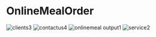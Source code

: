 # OnlineMealOrder
![clients3](https://user-images.githubusercontent.com/79982684/112042706-d4a1c600-8b6d-11eb-9131-861570abc5d2.JPG)
![contactus4](https://user-images.githubusercontent.com/79982684/112042751-e2574b80-8b6d-11eb-8068-7bea2da88ffb.JPG)
![onlinemeal output1](https://user-images.githubusercontent.com/79982684/112042762-e6836900-8b6d-11eb-8403-6cf3e4c5f428.JPG)
![service2](https://user-images.githubusercontent.com/79982684/112042778-ebe0b380-8b6d-11eb-95e3-76df32663b9e.JPG)
